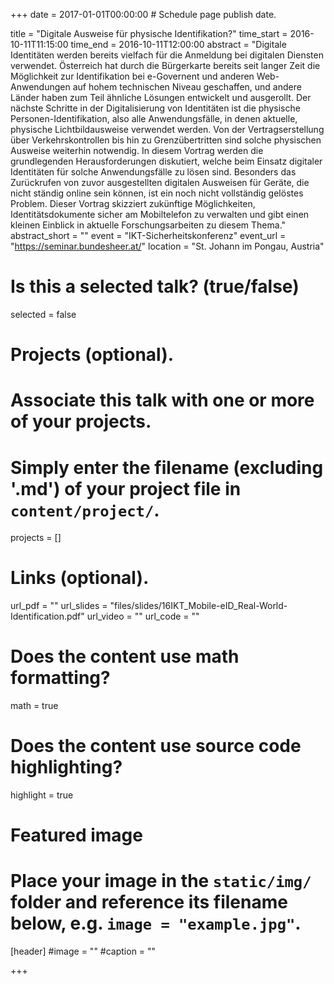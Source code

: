 +++
date = 2017-01-01T00:00:00  # Schedule page publish date.

title = "Digitale Ausweise für physische Identifikation?"
time_start = 2016-10-11T11:15:00
time_end = 2016-10-11T12:00:00
abstract = "Digitale Identitäten werden bereits vielfach für die Anmeldung bei digitalen Diensten verwendet. Österreich hat durch die Bürgerkarte bereits seit langer Zeit die Möglichkeit zur Identifikation bei e-Governent und anderen Web-Anwendungen auf hohem technischen Niveau geschaffen, und andere Länder haben zum Teil ähnliche Lösungen entwickelt und ausgerollt. Der nächste Schritte in der Digitalisierung von Identitäten ist die physische Personen-Identifikation, also alle Anwendungsfälle, in denen aktuelle, physische Lichtbildausweise verwendet werden. Von der Vertragserstellung über Verkehrskontrollen bis hin zu Grenzübertritten sind solche physischen Ausweise weiterhin notwendig. In diesem Vortrag werden die grundlegenden Herausforderungen diskutiert, welche beim Einsatz digitaler Identitäten für solche Anwendungsfälle zu lösen sind. Besonders das Zurückrufen von zuvor ausgestellten digitalen Ausweisen für Geräte, die nicht ständig online sein können, ist ein noch nicht vollständig gelöstes Problem. Dieser Vortrag skizziert zukünftige Möglichkeiten, Identitätsdokumente sicher am Mobiltelefon zu verwalten und gibt einen kleinen Einblick in aktuelle Forschungsarbeiten zu diesem Thema."
abstract_short = ""
event = "IKT-Sicherheitskonferenz"
event_url = "https://seminar.bundesheer.at/"
location = "St. Johann im Pongau, Austria"

# Is this a selected talk? (true/false)
selected = false

# Projects (optional).
#   Associate this talk with one or more of your projects.
#   Simply enter the filename (excluding '.md') of your project file in `content/project/`.
projects = []

# Links (optional).
url_pdf = ""
url_slides = "files/slides/16IKT_Mobile-eID_Real-World-Identification.pdf"
url_video = ""
url_code = ""

# Does the content use math formatting?
math = true

# Does the content use source code highlighting?
highlight = true

# Featured image
# Place your image in the `static/img/` folder and reference its filename below, e.g. `image = "example.jpg"`.
[header]
#image = ""
#caption = ""

+++
